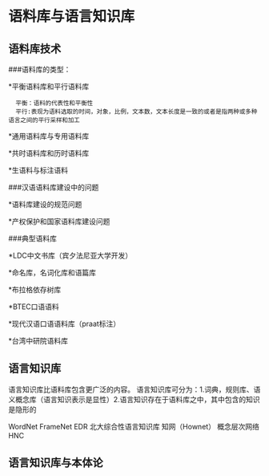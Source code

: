 语料库与语言知识库
================

语料库技术
---------
###语料库的类型：

*平衡语料库和平行语料库

      平衡：语料的代表性和平衡性
      平行:表现为语料选取的时间，对象，比例，文本数，文本长度是一致的或者是指两种或多种语言之间的平行采样和加工

*通用语料库与专用语料库

*共时语料库和历时语料库

*生语料与标注语料


###汉语语料库建设中的问题

*语料库建设的规范问题

*产权保护和国家语料库建设问题


###典型语料库

*LDC中文书库（宾夕法尼亚大学开发）

*命名库，名词化库和语篇库

*布拉格依存树库

*BTEC口语语料

*现代汉语口语语料库（praat标注）

*台湾中研院语料库



语言知识库
----------

语言知识库比语料库包含更广泛的内容。
语言知识库可分为：1.词典，规则库、语义概念库（语言知识表示是显性）2.语言知识存在于语料库之中，其中包含的知识是隐形的

WordNet
FrameNet
EDR
北大综合性语言知识库
知网（Hownet）
概念层次网络HNC

语言知识库与本体论
-----------------
